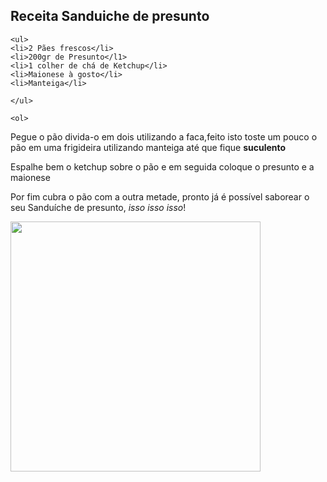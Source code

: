 <!DOCTYPE html>
<html>
	<head>
    <title>Sanduiche de presunto</title>
    <meta charset="utf-8">
	</head>
  <body>
    <h2>Receita Sanduiche de presunto</h2>

    <ul>
	<li>2 Pães frescos</li>
	<li>200gr de Presunto</l1>
	<li>1 colher de chá de Ketchup</li>
	<li>Maionese à gosto</li>
	<li>Manteiga</li>

    </ul>

	<ol>

<p>Pegue o pão divida-o em dois utilizando a faca,feito isto toste um pouco o pão em uma frigideira utilizando manteiga até que fique <strong>suculento</strong></p>
<p>Espalhe bem o ketchup sobre o pão e em seguida coloque o presunto e a maionese</p>
<p>Por fim cubra o pão com a outra metade, pronto já é possível saborear o seu Sanduíche de presunto, <i>isso isso isso</i>!</p>
<img src="https://pbs.twimg.com/media/BxN6WAfIUAEjAkb.jpg" width="400">
</body>
</html>
